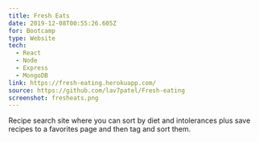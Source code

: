 ```yaml
---
title: Fresh Eats
date: 2019-12-08T00:55:26.605Z
for: Bootcamp
type: Website
tech:
  - React
  - Node
  - Express
  - MongoDB
link: https://fresh-eating.herokuapp.com/
source: https://github.com/lav7patel/Fresh-eating
screenshot: fresheats.png
---
```

Recipe search site where you can sort by diet and intolerances plus save recipes to a favorites page and then tag and sort them.
